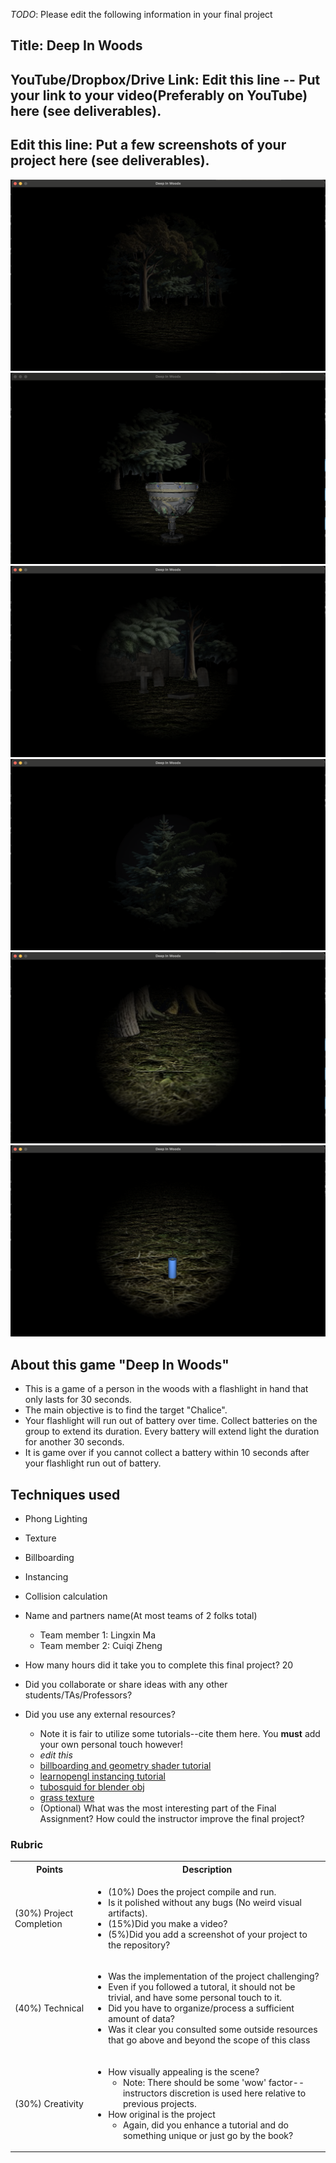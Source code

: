 *TODO*: Please edit the following information in your final project

## Title: Deep In Woods

## YouTube/Dropbox/Drive Link: Edit this line -- Put your link to your video(Preferably on YouTube) here (see deliverables).

## Edit this line: Put a few screenshots of your project here (see deliverables).
![woods](common/screenshots/woods.png)
![chalice](common/screenshots/chalice.png)
![objects_with_trees](common/screenshots/objects_with_trees.png)
![tree_billboard](common/screenshots/tree_billboard.png)
![grass](common/screenshots/grass.png)
![battery](common/screenshots/battery.png)

## About this game "Deep In Woods"
* This is a game of a person in the woods with a flashlight in hand that only lasts for 30 seconds. 
* The main objective is to find the target "Chalice". 
* Your flashlight will run out of battery over time. Collect batteries on the group to extend its duration. Every battery will extend light the duration for another 30 seconds. 
* It is game over if you cannot collect a battery within 10 seconds after your flashlight run out of battery.

## Techniques used 
* Phong Lighting
* Texture
* Billboarding
* Instancing
* Collision calculation

* Name and partners name(At most teams of 2 folks total)
  * Team member 1: Lingxin Ma
  * Team member 2: Cuiqi Zheng
* How many hours did it take you to complete this final project? 20
* Did you collaborate or share ideas with any other students/TAs/Professors?
* Did you use any external resources? 
  * Note it is fair to utilize some tutorials--cite them here. You **must** add your own personal touch however!
  * *edit this*
  * [billboarding and geometry shader tutorial](https://ogldev.org/www/tutorial27/tutorial27.html)
  * [learnopengl instancing tutorial](https://learnopengl.com/Advanced-OpenGL/Instancing)
  * [tubosquid for blender obj](https://www.turbosquid.com/)
  * [grass texture](https://opengameart.org/content/3-seamless-grass-textures)
  * (Optional) What was the most interesting part of the Final Assignment? How could the instructor improve the final project?



### Rubric

<table>
  <tbody>
    <tr>
      <th>Points</th>
      <th align="center">Description</th>
    </tr>
    <tr>
      <td>(30%) Project Completion</td>
     <td align="left"><ul><li>(10%) Does the project compile and run.</li><li>Is it polished without any bugs (No weird visual artifacts).</li><li>(15%)Did you make a video?</li><li>(5%)Did you add a screenshot of your project to the repository?</li></ul></td>
    </tr>
    <tr>
      <td>(40%) Technical</td>
      <td align="left"><ul><li>Was the implementation of the project challenging?</li><li>Even if you followed a tutoral, it should not be trivial, and have some personal touch to it.</li><li>Did you have to organize/process a sufficient amount of data?</li><li>Was it clear you consulted some outside resources that go above and beyond the scope of this class</li></ul></td>
    </tr>
    <tr>
      <td>(30%) Creativity</td>
      <td align="left"><ul><li>How visually appealing is the scene?<ul><li>Note: There should be some 'wow' factor--instructors discretion is used here relative to previous projects.</li></ul></li><li>How original is the project<ul><li>Again, did you enhance a tutorial and do something unique or just go by the book?</li></ul></li></ul></td>
    </tr>
  </tbody>
</table>
